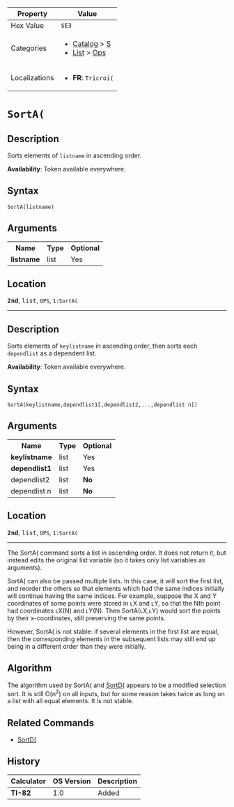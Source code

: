 | Property      | Value |
|---------------|-------|
| Hex Value     | `$E3`|
| Categories    | <ul><li>[Catalog](<../categories/Catalog.md>) > [S](<../categories/Catalog.md#S>)</li><li>[List](<../categories/List.md>) > [Ops](<../categories/List.md#Ops>)</li></ul> |
| Localizations | <ul><li><b>FR</b>: `Tricroi(`</li></ul> |

# `SortA(`

## Description
Sorts elements of `listname` in ascending order.


<b>Availability</b>: Token available everywhere.

## Syntax
`SortA(listname)`

## Arguments
<table>
<tr><th>Name</th><th>Type</th><th>Optional</th></tr>

<tr><td><b>listname</b></td><td>list</td><td>Yes</td></tr>

</table>

## Location
<tt><kbd><b>2nd</b></kbd></tt>, <kbd>list</kbd>, `OPS`, `1:SortA(`
<hr>

## Description
Sorts elements of `keylistname` in ascending order, then sorts each `dependlist` as a dependent list.


<b>Availability</b>: Token available everywhere.

## Syntax
`SortA(keylistname,dependlist1[,dependlist2,...,dependlist n])`

## Arguments
<table>
<tr><th>Name</th><th>Type</th><th>Optional</th></tr>

<tr><td><b>keylistname</b></td><td>list</td><td>Yes</td></tr>

<tr><td><b>dependlist1</b></td><td>list</td><td>Yes</td></tr>

<tr><td>dependlist2</td><td>list</td><td><b>No</b></td></tr>

<tr><td>dependlist n</td><td>list</td><td><b>No</b></td></tr>

</table>

## Location
<tt><kbd><b>2nd</b></kbd></tt>, <kbd>list</kbd>, `OPS`, `1:SortA(`
<hr>

The SortA( command sorts a list in ascending order. It does not return it, but instead edits the original list variable (so it takes only list variables as arguments).

SortA( can also be passed multiple lists. In this case, it will sort the first list, and reorder the others so that elements which had the same indices initially will continue having the same indices. For example, suppose the X and Y coordinates of some points were stored in ʟX and ʟY, so that the Nth point had coordinates ʟX(N) and ʟY(N). Then SortA(ʟX,ʟY) would sort the points by their x-coordinates, still preserving the same points.

However, SortA( is not stable: if several elements in the first list are equal, then the corresponding elements in the subsequent lists may still end up being in a different order than they were initially.

## Algorithm

The algorithm used by SortA( and [SortD(](/sortd) appears to be a modified selection sort. It is still O(n<sup>2</sup>) on all inputs, but for some reason takes twice as long on a list with all equal elements. It is not stable.

## Related Commands

*   [SortD(](/sortd)

## History
| Calculator | OS Version | Description |
|------------|------------|-------------|
| <b>TI-82</b> | 1.0 | Added |


